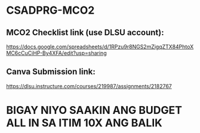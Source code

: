 # CSADPRG-MCO2

## MCO2 Checklist link (use DLSU account): <br>
https://docs.google.com/spreadsheets/d/1RPzu9r8NGS2mZigqZTX84PhtoXMC6cCuCiHP-By4XFA/edit?usp=sharing

## Canva Submission link: <br>
https://dlsu.instructure.com/courses/219987/assignments/2182767

# BIGAY NIYO SAAKIN ANG BUDGET ALL IN SA ITIM 10X ANG BALIK